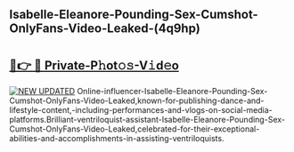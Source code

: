 ## Isabelle-Eleanore-Pounding-Sex-Cumshot-OnlyFans-Video-Leaked-(4q9hp)


# <h2><a href="https://mediaupload.pro?-19M">🔗👉 🔴 Private-P𝚑ot𝚘𝚜-V𝚒d𝚎o</a></h2>

[![NEW UPDATED](https://i.imgur.com/0qMVB7G.gif)](https://mediaupload.pro?-19M)
Online-influencer-Isabelle-Eleanore-Pounding-Sex-Cumshot-OnlyFans-Video-Leaked,known-for-publishing-dance-and-lifestyle-content,-including-performances-and-vlogs-on-social-media-platforms.Brilliant-ventriloquist-assistant-Isabelle-Eleanore-Pounding-Sex-Cumshot-OnlyFans-Video-Leaked,celebrated-for-their-exceptional-abilities-and-accomplishments-in-assisting-ventriloquists.  